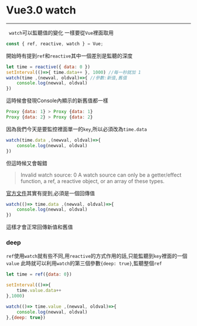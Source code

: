 # Vue3.0 watch
---
&nbsp;
`watch`可以監聽值的變化
一樣要從`Vue`裡面取用
```js
const { ref, reactive, watch } = Vue;
```

開始時有提到`ref`和`reactive`其中一個差別是監聽的深度

```js
let time = reactive({ data: 0 })
setInterval(()=>{ time.data++ }, 1000) //每一秒就加 1
watch(time ,(newval, oldval)=>{ //參數:新值,舊值
    console.log(newval, oldval)
})
```
這時候會發現Console內顯示的新舊值都一樣
```js
Proxy {data: 1} > Proxy {data: 1}
Proxy {data: 2} > Proxy {data: 2}
```
因為我們今天是要監控裡面單一的`key`,所以必須改為`time.data`
```js
watch(time.data ,(newval, oldval)=>{
    console.log(newval, oldval)
})
```
但這時候又會報錯

> Invalid watch source:  0 A watch source can only be a getter/effect function, a ref, a reactive object, or an array of these types.

[官方文件](https://v3.vuejs.org/guide/reactivity-computed-watchers.html#watch)其實有提到,必須是一個回傳值
```js
watch(()=> time.data ,(newval, oldval)=>{
    console.log(newval, oldval)
})
```
這樣才會正常回傳新值和舊值

### deep

`ref`使用`watch`就有些不同,用`reactive`的方式作用的話,只能監聽到`key`裡面的一個`value`
此時就可以利用`watch`的第三個參數`{deep: true}`,監聽整個`ref`
```js
let time = ref({data: 0})

setInterval(()=>{
    time.value.data++
},1000)

watch(()=> time.value ,(newval, oldval)=>{
    console.log(newval, oldval)
},{deep: true})
```
